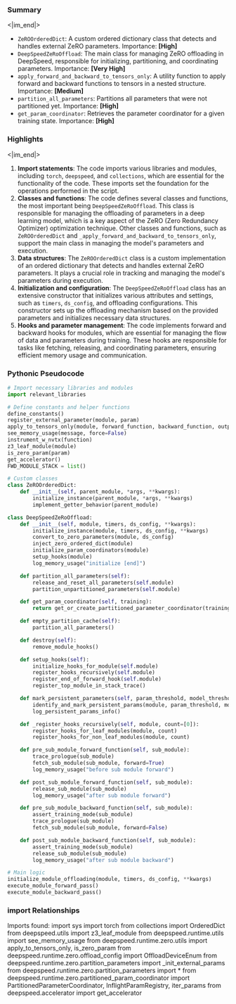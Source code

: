 

### Summary

<|im_end|>

* `ZeROOrderedDict`: A custom ordered dictionary class that detects and handles external ZeRO parameters. Importance: **[High]**
* `DeepSpeedZeRoOffload`: The main class for managing ZeRO offloading in DeepSpeed, responsible for initializing, partitioning, and coordinating parameters. Importance: **[Very High]**
* `apply_forward_and_backward_to_tensors_only`: A utility function to apply forward and backward functions to tensors in a nested structure. Importance: **[Medium]**
* `partition_all_parameters`: Partitions all parameters that were not partitioned yet. Importance: **[High]**
* `get_param_coordinator`: Retrieves the parameter coordinator for a given training state. Importance: **[High]**

### Highlights

<|im_end|>

1. **Import statements**: The code imports various libraries and modules, including `torch`, `deepspeed`, and `collections`, which are essential for the functionality of the code. These imports set the foundation for the operations performed in the script.
2. **Classes and functions**: The code defines several classes and functions, the most important being `DeepSpeedZeRoOffload`. This class is responsible for managing the offloading of parameters in a deep learning model, which is a key aspect of the ZeRO (Zero Redundancy Optimizer) optimization technique. Other classes and functions, such as `ZeROOrderedDict` and `_apply_forward_and_backward_to_tensors_only`, support the main class in managing the model's parameters and execution.
3. **Data structures**: The `ZeROOrderedDict` class is a custom implementation of an ordered dictionary that detects and handles external ZeRO parameters. It plays a crucial role in tracking and managing the model's parameters during execution.
4. **Initialization and configuration**: The `DeepSpeedZeRoOffload` class has an extensive constructor that initializes various attributes and settings, such as `timers`, `ds_config`, and offloading configurations. This constructor sets up the offloading mechanism based on the provided parameters and initializes necessary data structures.
5. **Hooks and parameter management**: The code implements forward and backward hooks for modules, which are essential for managing the flow of data and parameters during training. These hooks are responsible for tasks like fetching, releasing, and coordinating parameters, ensuring efficient memory usage and communication.

### Pythonic Pseudocode

```python
# Import necessary libraries and modules
import relevant_libraries

# Define constants and helper functions
define_constants()
register_external_parameter(module, param)
apply_to_tensors_only(module, forward_function, backward_function, outputs)
see_memory_usage(message, force=False)
instrument_w_nvtx(function)
z3_leaf_module(module)
is_zero_param(param)
get_accelerator()
FWD_MODULE_STACK = list()

# Custom classes
class ZeROOrderedDict:
    def __init__(self, parent_module, *args, **kwargs):
        initialize_instance(parent_module, *args, **kwargs)
        implement_getter_behavior(parent_module)

class DeepSpeedZeRoOffload:
    def __init__(self, module, timers, ds_config, **kwargs):
        initialize_instance(module, timers, ds_config, **kwargs)
        convert_to_zero_parameters(module, ds_config)
        inject_zero_ordered_dict(module)
        initialize_param_coordinators(module)
        setup_hooks(module)
        log_memory_usage("initialize [end]")

    def partition_all_parameters(self):
        release_and_reset_all_parameters(self.module)
        partition_unpartitioned_parameters(self.module)

    def get_param_coordinator(self, training):
        return get_or_create_partitioned_parameter_coordinator(training, self.module)

    def empty_partition_cache(self):
        partition_all_parameters()

    def destroy(self):
        remove_module_hooks()

    def setup_hooks(self):
        initialize_hooks_for_module(self.module)
        register_hooks_recursively(self.module)
        register_end_of_forward_hook(self.module)
        register_top_module_in_stack_trace()

    def mark_persistent_parameters(self, param_threshold, model_threshold):
        identify_and_mark_persistent_params(module, param_threshold, model_threshold)
        log_persistent_params_info()

    def _register_hooks_recursively(self, module, count=[0]):
        register_hooks_for_leaf_modules(module, count)
        register_hooks_for_non_leaf_modules(module, count)

    def pre_sub_module_forward_function(self, sub_module):
        trace_prologue(sub_module)
        fetch_sub_module(sub_module, forward=True)
        log_memory_usage("before sub module forward")

    def post_sub_module_forward_function(self, sub_module):
        release_sub_module(sub_module)
        log_memory_usage("after sub module forward")

    def pre_sub_module_backward_function(self, sub_module):
        assert_training_mode(sub_module)
        trace_prologue(sub_module)
        fetch_sub_module(sub_module, forward=False)

    def post_sub_module_backward_function(self, sub_module):
        assert_training_mode(sub_module)
        release_sub_module(sub_module)
        log_memory_usage("after sub module backward")

# Main logic
initialize_module_offloading(module, timers, ds_config, **kwargs)
execute_module_forward_pass()
execute_module_backward_pass()
```


### import Relationships

Imports found:
import sys
import torch
from collections import OrderedDict
from deepspeed.utils import z3_leaf_module
from deepspeed.runtime.utils import see_memory_usage
from deepspeed.runtime.zero.utils import apply_to_tensors_only, is_zero_param
from deepspeed.runtime.zero.offload_config import OffloadDeviceEnum
from deepspeed.runtime.zero.partition_parameters import _init_external_params
from deepspeed.runtime.zero.partition_parameters import *
from deepspeed.runtime.zero.partitioned_param_coordinator import PartitionedParameterCoordinator, InflightParamRegistry, iter_params
from deepspeed.accelerator import get_accelerator
